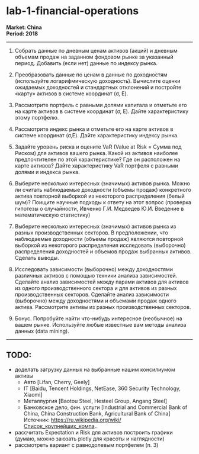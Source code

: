 # lab-1-financial-operations

**Market: China <br> Period: 2018**

---

1. Собрать данные по дневным ценам активов (акций) и дневным объемам продаж на заданном фондовом рынке за указанный период. Добавить (если нет) данные по индексу рынка.

2. Преобразовать данные по ценам в данные по доходностям (используйте логарифмическую доходность). Вычислите оценки ожидаемых доходностей и стандартных отклонений и постройте «карту» активов в системе координат (σ, E).

3. Рассмотрите портфель с равными долями капитала и отметьте его на карте активов в системе координат (σ, E). Дайте характеристику этому портфелю.

4. Рассмотрите индекс рынка и отметьте его на карте активов в системе координат (σ,E). Дайте характеристику индексу рынка.

5. Задайте уровень риска и оцените VaR (Value at Risk = Сумма под Риском) для активов вашего рынка. Какой из активов наиболее предпочтителен по этой характеристике? Где он расположен на карте активов? Дайте характеристику VaR портфеля с равными долями и индекса рынка.

6. Выберите несколько интересных (значимых) активов рынка. Можно ли считать наблюдаемые доходности (объемы продаж) конкретного актива повторной выборкой из некоторого распределения (белый шум)? Поищите научные подходы к ответу на этот вопрос (проверка гипотезы о случайности, Ивченко Г.И. Медведев Ю.И. Введение в математическую статистику)

7. Выберите несколько интересных (значимых) активов рынка из разных производственных секторов. В предположении, что наблюдаемые доходности (объемы продаж) являются повторной выборкой из некоторого распределения исследовать (выборочно) распределения доходностей и объемов продаж выбранных активов. Сделать выводы.

8. Исследовать зависимости (выборочно) между доходностями различных активов с помощью техники анализа зависимостей. Сделайте анализ зависимостей между парами активов для активов из одного производственного сектора и для активов из разных производственных секторов. Сделайте анализ зависимости (выборочно) между доходностями и объемами продаж одного актива. Рассмотрите активы из разных производственных секторов.

9. Бонус. Попробуйте найти что-нибудь интересное (необычное) на вашем рынке. Используйте любые известные вам методы анализа данных (data mining).

---

## TODO: 

- доделать загрузку данных на выбранные нашим консилиумом активы
    - Авто [Lifan, Cherry, Geely]
    - IT [Baidu, Tencent Holdings, NetEase, 360 Security Technology, Xiaomi]
    - Металлургия [Baotou Steel, Hesteel Group, Angang Steel]
    - Банковское дело, фин. услуги [Industrial and Commercial Bank of China, China Construction Bank, Agricultural Bank of China]
      Источник: https://ru.wikipedia.org/wiki/Список_крупнейших_компа.. 
- рассчитать Expectation и Risk для активов построить графики (думаю, можно заюзать plotly для красоты и наглядности)
- рассмотреть вариант с равнодолевым портфелем (п. 3)
